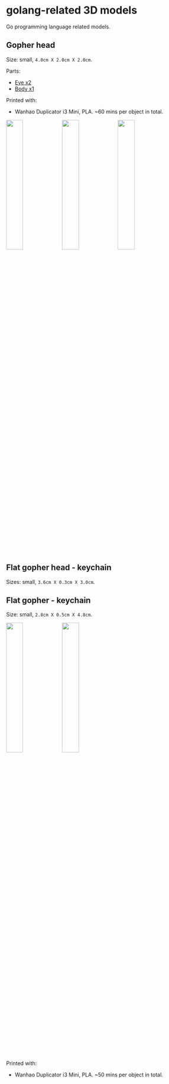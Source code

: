 # golang-related 3D models

Go programming language related models.

## Gopher head

Size: small, `4.0cm X 2.0cm X 2.0cm`.

Parts:
* [Eye x2](https://drive.google.com/file/d/1UUwAPYxwcrL8w3Q1-QqPS6OizysDTTcJ/view)
* [Body x1](https://drive.google.com/file/d/1s2fa_Gacmux-4AD63N-I0JKKuHqtww9g/view)

Printed with:
* Wanhao Duplicator i3 Mini, PLA. ~60 mins per object in total.

<img src="https://lh3.googleusercontent.com/d9oDx6B5sTVk_WoOfy8jJbfOf53yBFBL8BhY0lxUp2GOGRNd3DchqzKDgzOSICa5XiwDgzuYgTonzGLM7opYb33zgWarEY6lwiKKluKSuaXQACPZu_kLdZA3es_XDDDX2ztaA66PCGN5MAbCAVH8H4ipOKWMumLvMqSwVF3MNX2HSru4qvHu0jL3ZfIxqYxxxbQBHTY93V0GcYFXOJiYeAiM7gdMIDi6QqlB_S6EGsKNZ7lw6gSXQrzmGU7Nx9D6pKk1nYNL5zr6ObQl5gAtUm00OQsfdoYPyHWEYauHiPOQ3ltpgGBk6ZIW2gn71ImxPADDVfuqAho0A7wnVOntoTeqG293t29enloVXimcHdEoGlVYdN2Mnm6Kw25kbV_0P1SYUaeLu4xvh1j3SpFKMJPsWAvrOZUjIbsC1YBVs1GSYiuvjvd29-ONkLF3aMYEONJlmhSI0cftiRZrZJ2U9cDd_DXvk1hP0LJxM9ERZwhT5dtVT-x-LJv7ju1AC8MTKLVlSTwX1mCczBVg05gsCJiVVvx9X5SfQnaKo1szoaFBiEZUQSWkuoFrZheVGvEsfdm90fCAJ2J6QkYhlBPasQoOLwzB53Ey2asRQiZMxFLFK3cOZhsr3vYf0MhjOMn0DEfoQdAc3zgq6nEDRalUzH86qSUYk4c=w800-h599-no" width="30%" height="30%"><img src="https://lh3.googleusercontent.com/O2qdDhKCbR2qSdMGGsiGxzcroLSIg8ZRyRA9fYdotd3r09cAM-ECYobYJZHAklrhQcVhfb0h-LmKKDsDGcP-a6ZC4m_H37u2U-U6xREcMYtnso3394ZUEjPfXC7dJxqeXmui6ojNleSEVfmT_g3ow-6HmbdSwiciyA6Ev2ilngWYKUiPnS6qK7XiNu5XLjf0HZMBonQlH7yAAgDP9ooEGLBLfq1fvfz1w6GUDVMA1ee7huTA7eV7pcirc3GPMaDks2Hw7sIHAvet4fIpse7wbYoxKgtiOXvZffQBjZ5_Lg2L5b1iYC-WW1Zy71UcJJKnroKSPfpQdAVY8UK_fCNNgjS42Ve9Ms0179dRkI-fnAk8APnxAQrK3Jd6JyjZhE9_YyT5Nc3yd4rovoBowicqjCoIpho2xeHuCINAGSwUIY3Ck0lF5g6_OCfkEdEehX2ejpBG8FIz87LxNdPUrfzA-xLT1FVYhmKZpoP8OvFEimqiQNOMElxYAMOByIocuC8V1_MAHiLQyr7gHYphgd7YkozXOHcFaANi85HQCLgDIGejBYd9ukrzMoWQnQH_edgtEP8mQQ3WvV9fBEkbOpPwZh5JG3IiVq4aKO3hdfTRLntbTOyx6c9eOdFdxGgLgMebSl4B8-TPmnl6o_EYsrJkHgGhiWmCrHI=w800-h599-no" width="30%" height="30%"><img src="https://lh3.googleusercontent.com/jtAeaQtnR5Wx-hiChL9GNIQbKsxBxQbhBRbcCaUaesA_NtuAZfqOp39DewkJ1hUk21ByVlYSyRTKWkW3sCDeuc05_kDgjEjmc9Wv0xZ4xUGPlJXS5JRYSsMJHEulNhlmA3eBxC_qXdqx-wfJ7fJnN7zA0vYiwqFjrSnjqJ0E4oKu2e0FMVlcmKZUwNxuLzwT1KZC0tqfzKWFpzqL9NmaWqXwApSB5OyvB1JskIB04uobR5w_B4vPSfd84RbQM4t5snxyG-DR8vgPdKdkBcHvpz9giT2p2h0mnSgTJpWc34FjhWbRq-RkHHrGVxK_1rFKgGoYiTSsQv8zQPGpWj0RH_r3U6iBJ0XueeO7hVdt6n9vpnA4cZ_UsaprNlGWReBnj7RMohXJ9rNycezsoVIZs6f3voZrzsgIvpRCymtvAHET-BKJo3IJIL5Lba4Ud9iOoJOqBDui6PQ_faVHA_eQS4ylTRrUVeLglybnF2BsckQ-K3yoNEDOEJO6dHcx_hpVCewfbbe-3L1zhKeMRmkrKYQNqRPNPy8h2QuZx-ifdfRzjzzU9YkxBMh-mjAFIawZkPtFoqeDpd_Az2bkGkWBJosj09gXq0xmqOiBy76rGVzfuROUPI15OXBGuS99OR6LPwtmcdP-yAOpgHvL3ClEukzceEXycZ0=w800-h599-no" width="30%" height="30%">

## Flat gopher head - keychain

Sizes: small, `3.6cm X 0.3cm X 3.0cm`.

## Flat gopher - keychain

Size: small, `2.8cm X 0.5cm X 4.8cm`.

<img src="https://lh3.googleusercontent.com/V8pwuxRc8w1SOfLBNk4wQ7vcI4pCOWIAkRyQ7bJ_ALI42kc-jeVTKt4T3Hg4Rq-aPfXdxS-sDNR6k7JaTBnCDYDr0mN-9Jy8TKi-aIy8z7FUEzAuKIutpm44-N2wdaP9qHHMr6jxs6WaA7eCuRXWsrfnOPPiadx23VfyIsNEl0RXPFzk1DEUQsdJvXMWNQokm-1H8LBMGh0Bs03MnT_Whe1zWjUP3K4RUJMFTFL-bGiW_VSBxuqlHRcIhPJiW6SCf9o5PyWSgza_fjvUq03YrNLQ9TSlqqZxvySkhm2BBH8KYQ9H1vaDx19fheIGih65-fH4vGYx1Q2QaT8PAH4_nsQFqqoFvrDDg_J6V-f5i_Md_Knhe02t4mTVKBpmMgiDNFI-lWBWQ__-zA9VgYvJLb66u7xJzOBC2lqv0gjpY_yMBL53ezKLM9cukB32oOBhDlfqCXcWvMoIyBrgf58_qet9KUu_XdOwFqu5M6QTUudHMK-zDHWALeeGl6iB73EfsKijmpejH4l0i5lc6799LbABLuskZbsVrNM9uprXmG180pkdyQ6Q5m_6tCwjb3qfkbweiOXynDU_qPKCb8nhcS2bhdACgupFVEOsMv5ue3hqnqTwnXn1LzEuBGFc5Li41fR2ajsmyWtmUlKVMJ6ytzGlMonmYSM=w800-h599-no" width="30%" height="30%"><img src="https://lh3.googleusercontent.com/1eR4zv6awMqq_Z4GEjI8_2Cte87lWrQ1B3Qp5ii3-HYzW0pq7UV0SjR9f6Y55f1iYLiGn1eWfbsttBzSRFtJMtfFUndYR1L5q9woJWZw9eqjIMvy6OcHnJqFvN7OafDU6yrGusjhJ_HN90SFpZdshbVGiKZOIqWDiH9EB4W7NFXaKFhiHRO7gCGGoql6pXIOuanheDm8T-VwSnMepeIsGrthK6IjrCzNaYbLGiWP7Gw3EpCQW2bffGLzP8jqYfkPBHAGr3CqRD8cFthBGlq0HVXFZLtNnBLOW2LVwsfWDPJcbBB-YbZYoVLKZISZrEQClLrz4WYLIngJxIgWNiY_E-6kLX8fJqC54cHGVB_DGJNOk_qFWm4ARVOE8Usl48FXv5FFk9CUZq5dHksxZr5D4lxuOqxbkZSmeErbKqshPXrfc7ou44YoRipwbU55joh_Wpj1O6ZmX4oVY7ENnNhTKpEiTbm86fahcj64kI3fewTokLSE9qUUA5Jf2AvPJR6Cov4h6MqibNCRkWFOp3GdCjhFmvtVLISdKNex9d8RPKRpXB9yj3AnbsaQtpNG2zZiF328u0CYlXcRSRCICW5a1YQV8u-X3zVTOQTCF6wbvRccspnCdiiMT1TldzcIR7pvnGTiwDqu6fWj-VzrZDF_gCXag7CRVyI=w800-h599-no" width="30%" height="30%">

Printed with:
* Wanhao Duplicator i3 Mini, PLA. ~50 mins per object in total.
